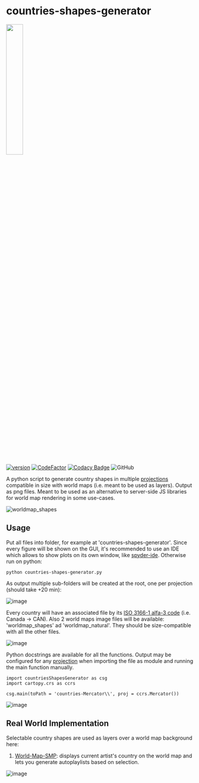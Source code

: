 # countries-shapes-generator
[<img src="https://user-images.githubusercontent.com/83307074/173630971-d75d3631-0711-4e7c-b494-11347fea6889.png" width=30% height=30%>](https://www.naturalearthdata.com/downloads/50m-natural-earth-1/50m-natural-earth-i-with-shaded-relief-and-water/)

[![version][version_badge]][changelog]
[![CodeFactor][codefactor_badge]](https://www.codefactor.io/repository/github/regorxxx/Countries-Shapes-Generator/overview/main)
[![Codacy Badge][codacy_badge]](https://www.codacy.com/gh/regorxxx/Countries-Shapes-Generator/dashboard?utm_source=github.com&amp;utm_medium=referral&amp;utm_content=regorxxx/countries-shapes-generatorn&amp;utm_campaign=Badge_Grade)
![GitHub](https://img.shields.io/github/license/regorxxx/Countries-Shapes-Generator)

A python script to generate country shapes in multiple [projections](https://scitools.org.uk/cartopy/docs/latest//reference/projections.html) compatible in size with world maps (i.e. meant to be used as layers). Output as png files. Meant to be used as an alternative to server-side JS libraries for world map rendering in some use-cases.

![worldmap_shapes](https://user-images.githubusercontent.com/83307074/173628403-62c7b8a2-f394-4c66-91b1-b2c1b86c49df.png)

## Usage
Put all files into folder, for example at 'countries-shapes-generator'. Since every figure will be shown on the GUI, it's recommended to use an IDE which allows to show plots on its own window, like [spyder-ide](https://www.spyder-ide.org/). Otherwise run on python:
```
python countries-shapes-generator.py
```
As output multiple sub-folders will be created at the root, one per projection (should take +20 min):

![image](https://user-images.githubusercontent.com/83307074/173627870-5231298e-74f7-4f32-a6af-77ea07917803.png)

Every country will have an associated file by its [ISO 3166-1 alfa-3 code](https://en.wikipedia.org/wiki/ISO_3166-1_alpha-3) (i.e. Canada -> CAN).
Also 2 world maps image files will be available: 'worldmap_shapes' ad 'worldmap_natural'. They should be size-compatible with all the other files.

![image](https://user-images.githubusercontent.com/83307074/173627927-043a70f6-030c-4f15-a590-067fd32bb922.png)

Python docstrings are available for all the functions. Output may be configured for any [projection](https://scitools.org.uk/cartopy/docs/latest//reference/projections.html) when importing the file as module and running the main function manually.
```
import countriesShapesGenerator as csg
import cartopy.crs as ccrs

csg.main(toPath = 'countries-Mercator\\', proj = ccrs.Mercator())
```

![image](https://user-images.githubusercontent.com/83307074/173628273-7b2c224a-81ae-4480-9b34-a39836e08894.png)

## Real World Implementation
Selectable country shapes are used as layers over a world map background here:

 1. [World-Map-SMP](https://github.com/regorxxx/World-Map-SMP): displays current artist's country on the world map and lets you generate autoplaylists based on selection.

![image](https://user-images.githubusercontent.com/83307074/173629306-12e902bc-55c6-4828-99a1-73e114d39b1c.png)

[changelog]: CHANGELOG.md
[version_badge]: https://img.shields.io/github/release/regorxxx/Countries-Shapes-Generator.svg
[codacy_badge]: https://api.codacy.com/project/badge/Grade/1e7a52c1cd0e406f9c46357d21f7bfac
[codefactor_badge]: https://www.codefactor.io/repository/github/regorxxx/Countries-Shapes-Generator/badge/main
